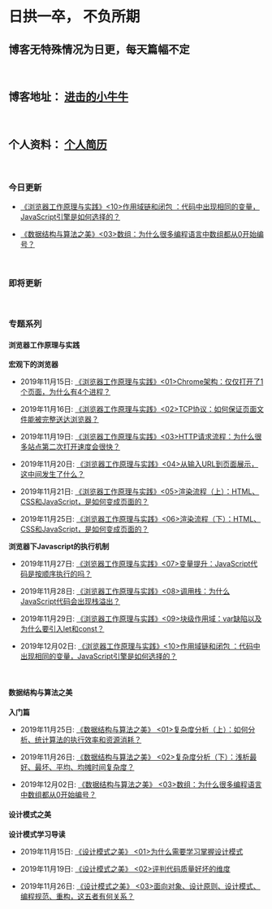 # 日拱一卒， 不负所期

## 博客无特殊情况为日更，每天篇幅不定
<br>



## 博客地址： [进击的小牛牛 ](https://www.cnblogs.com/zzd0916)
<br>

## 个人资料： [个人简历](http://www.jjmou.cn)
<br>

### 今日更新

- [《浏览器工作原理与实践》<10>作用域链和闭包 ：代码中出现相同的变量，JavaScript引擎是如何选择的？](https://www.cnblogs.com/zzd0916/p/11969594.html)

- [《数据结构与算法之美》<03>数组：为什么很多编程语言中数组都从0开始编号？](https://www.cnblogs.com/zzd0916/p/11950776.html)

	

<br>

### 即将更新




<br> 

### 专题系列
#### 浏览器工作原理与实践

<strong>宏观下的浏览器</strong>

- 2019年11月15日: [《浏览器工作原理与实践》<01>Chrome架构：仅仅打开了1个页面，为什么有4个进程？](https://www.cnblogs.com/zzd0916/p/11856914.html)

- 2019年11月16日: [《浏览器工作原理与实践》<02>TCP协议：如何保证页面文件能被完整送达浏览器？](https://www.cnblogs.com/zzd0916/p/11866817.html)

- 2019年11月19日: [《浏览器工作原理与实践》<03>HTTP请求流程：为什么很多站点第二次打开速度会很快？](https://www.cnblogs.com/zzd0916/p/11883779.html)

- 2019年11月20日: [《浏览器工作原理与实践》<04>从输入URL到页面展示，这中间发生了什么？](https://www.cnblogs.com/zzd0916/p/11899512.html)

- 2019年11月21日: [《浏览器工作原理与实践》<05>渲染流程（上）：HTML、CSS和JavaScript，是如何变成页面的？](https://www.cnblogs.com/zzd0916/p/11906312.html)

- 2019年11月25日: [《浏览器工作原理与实践》<06>渲染流程（下）：HTML、CSS和JavaScript，是如何变成页面的？](https://www.cnblogs.com/zzd0916/p/11913199.html)


<strong>浏览器下Javascript的执行机制</strong>

- 2019年11月27日: [《浏览器工作原理与实践》<07>变量提升：JavaScript代码是按顺序执行的吗？](https://www.cnblogs.com/zzd0916/p/11943200.html)

- 2019年11月28日: [《浏览器工作原理与实践》<08>调用栈：为什么JavaScript代码会出现栈溢出？](https://www.cnblogs.com/zzd0916/p/11950363.html)

- 2019年11月29日: [《浏览器工作原理与实践》<09>块级作用域：var缺陷以及为什么要引入let和const？](https://www.cnblogs.com/zzd0916/p/11958447.html)

- 2019年12月02日: [《浏览器工作原理与实践》<10>作用域链和闭包 ：代码中出现相同的变量，JavaScript引擎是如何选择的？](https://www.cnblogs.com/zzd0916/p/11969594.html)

<br>

#### 数据结构与算法之美

<strong>入门篇</strong>

- 2019年11月25日: [《数据结构与算法之美》 <01>复杂度分析（上）：如何分析、统计算法的执行效率和资源消耗？](https://www.cnblogs.com/zzd0916/p/11926793.html)

- 2019年11月26日: [《数据结构与算法之美》 <02>复杂度分析（下）：浅析最好、最坏、平均、均摊时间复杂度？](https://www.cnblogs.com/zzd0916/p/11934479.html)

- 2019年12月02日: [《数据结构与算法之美》 <03>数组：为什么很多编程语言中数组都从0开始编号？](https://www.cnblogs.com/zzd0916/p/11950776.html)


#### 设计模式之美

<strong>设计模式学习导读</strong>

- 2019年11月15日: [《设计模式之美》 <01>为什么需要学习掌握设计模式](https://www.cnblogs.com/zzd0916/p/11867693.html)

- 2019年11月19日: [《设计模式之美》 <02>评判代码质量好坏的维度](https://www.cnblogs.com/zzd0916/p/11888067.html)
	
- 2019年11月26日: [《设计模式之美》 <03>面向对象、设计原则、设计模式、编程规范、重构，这五者有何关系？](https://www.cnblogs.com/zzd0916/p/11933892.html)


<br>
